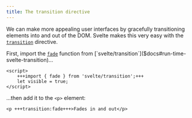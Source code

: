 ```yaml
---
title: The transition directive
---
```


We can make more appealing user interfaces by gracefully transitioning elements into and out of the DOM. Svelte makes this very easy with the [`transition`]($docs#template-syntax-element-directives-transition-fn) directive.

First, import the [`fade`]($docs#run-time-svelte-transition-fade) function from [`svelte/transition`]($docs#run-time-svelte-transition)...

```svelte
<script>
	+++import { fade } from 'svelte/transition';+++
	let visible = true;
</script>
```

...then add it to the `<p>` element:

```svelte
<p +++transition:fade+++>Fades in and out</p>
```
